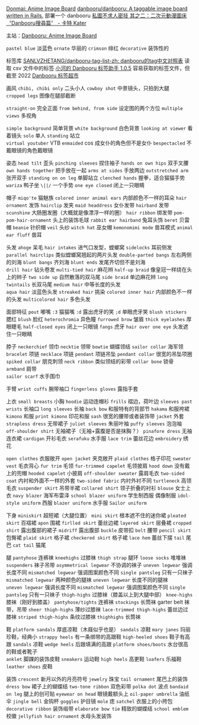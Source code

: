 [Donmai: Anime Image Board](https://donmai.moe/)
[danbooru/danbooru: A taggable image board written in Rails.](https://github.com/danbooru/danbooru) 部署一个 danbooru
[私圖不求人密技 其之二：二次元動漫圖床〝Danbooru搜尋篇〞 - 卡特 Kater](https://kater.me/d/54187)

主站：[Danbooru: Anime Image Board](https://danbooru.donmai.us/)

`pastel blue` 淡蓝色 `ornate` 华丽的 `crimson` 绯红 `decorative` 装饰性的

标签库 [SANLVZHETANG/danbooru-tag-list-zh: danbooru的tag中文对照表](https://github.com/SANLVZHETANG/danbooru-tag-list-zh)
读取 csv 文件中的标签 [小河的 Danbooru 标签助手 1.0.5](https://xhoxye.github.io/BooruTagCart/)
容易获取的标签文件，但截至 2022 [Danbooru 标签超市](https://tags.novelai.dev/)

画风
`chibi, chibi only` 二头小人 
`cowboy shot` 中景镜头，只拍到大腿   
 `cropped legs` 图像在腿部截断

`straight-on` 完全正面 `from behind, from side` 设定图的两个方位 `multiple views` 多视角 

`simple background` 简单背景 `white background` 白色背景 
`looking at viewer` 看着镜头  `solo` 单人 `standing` 站立  
`virtual youtuber` VTB
`enmaided` cos 成女仆的角色但不是女仆  `bespectacled` 不戴眼镜的角色戴眼镜

姿态 
`head tilt` 歪头 
`pinching sleeves` 捏住袖子 
`hands on own hips` 双手叉腰    `own hands together` 把手放在一起  `arms at sides` 手放两边 `outstretched arm` 张开双手
`standing on on leg` 单脚站立  `clenched hands` 握拳，适合猫猫手势 `wariza` 鸭子坐
`\||/` 一个手势 
`one eye closed` 闭上一只眼睛 

帽子
`miqo'te` 猫魅族 `colored inner animal ears` 内部颜色不一样的耳朵
  `hair ornament` 发饰  `hairclip` 发夹  `maid headdress` 女仆发带  `hairband` 发带  `scunshine` 大肠圈发圈（大概就是像漂浮一样的圈） `hair ribbon` 绑发带 `pom-pom-hair-ornament` 头上的装饰毛球   `rabbit ear hairband` 兔耳头饰
`beret` 贝雷帽   `beanie` 针织帽  `veil` 头纱  `witch hat` 巫女帽 
 `kemonomimi mode` 兽耳模式 `animal ear fluff` 兽耳 

头发
  `ahoge` 呆毛  `hair intakes` 进气口发型，螳螂窝  `sidelocks` 耳前侧发  `parallel hairclips` 类似螳螂窝翘起的两片头发  `double-parted bangs` 左右两侧的刘海  `blunt bangs` 齐刘海   `blunt ends` 发尾齐切但不是刘海   
`drill hair` 钻头卷发  `multi-tied hair` 麻花辫   `half-up braid` 像皇冠一样绕在头上的辫子   `two side up` 自然散落的双马尾 `side braid` 单边麻花辫     `long twintails` 长双马尾
 `medium hair` 中等长度的头发   
 `aqua hair` 淡蓝色头发 
`streaked hair` 挑染 `colored inner hair` 内部颜色不一样的头发 `multicolored hair` 多色头发
 
面部特征
 `pout` 嘟嘴 `:3` 猫猫嘴  `:d` 露出虎牙的笑 `;d` 单眼虎牙笑 
`blush stickers` 腮红 `blush` 脸红
`heterochromia` 异色瞳 `furrowed brow` 皱眉 `thick eyelashes` 厚眼睫毛  `half-closed eyes` 闭上一只眼镜
`fangs` 虎牙
`hair over one eye` 头发遮住一只眼睛 

脖子
`neckerchief` 领巾 `necktie` 领带 `bowtie` 蝴蝶领结 `sailor collar` 海军领 
`bracelet` 项链  `necklace` 项链  `pendant` 项链吊坠  `pendant collar` 很宽的吊坠项圈 `spiked collar` 朋克刺领 `neck ribbon` 类似领结的彩带
`collar bone` 锁骨 
`armband` 肩带  
`sailor scarf` 水手围巾 


手臂
 `wrist cuffs` 腕带袖口  `fingerless gloves` 露指手套

上衣
`small breasts` 小胸
`hoodie` 运动连帽衫 `frills` 褶边，荷叶边 `sleeves past wrists` 长袖口 `long sleeves` 长袖
`back bow` 和服特有的背部节 `hakama` 和服袴裙 `kimono` 和服 `print kimono` 印花和服  `sash` 很宽的腰带或者装饰带
`jacket` 外套  `strapless dress` 无带裙子 `juliet sleeves` 朱丽叶袖 `puffy sleeves` 泡泡袖  `off-shoulder shirt` 无袖裙子（无袖+露腹是否是抹胸？） `pinafore dress` 无袖连衣裙  `cardigan` 开衫毛衣 `serafuku` 水手服 `lace trim` 蕾丝花边 `embroidery` 绣花

 `open clothes` 衣服敞开 `open jacket` 夹克敞开
 `plaid clothes` 格子印花
 `sweater vest` 毛衣背心
  `fur trim` 毛领 `fur-trimmed capelet` 毛领披肩 `hood down` 没有戴上的兜帽 `hooded capelet` 小披肩 
`off-shoulder sweater` 露肩毛衣 `two-sided coat` 内衬和外面不一样的外套 `two-sided fabric` 内衬外衬不同 `turtleneck` 高领毛衣 `suspender skirt` 吊带半裙 `collared shirt` 领子折叠的衬衫 `blouse` 女士上衣
`navy blazer` 海军布雷泽 `school blazer uniform` 学生制西服
偶像制服 `idol-style uniform` 西服 `blazer uniform` 水手服 `Sailor uniform`

下身
 `miniskirt` 超短裙（大腿位置）  `mini skirt` 根本遮不住的迷你裙 `pleated skirt` 百褶裙 `apon` 围裙 `firlled skirt` 蕾丝边裙  `layered skirt` 层叠裙  `cropped shirt` 露出腹部的裙子  `midriff` 露出腹部
   `buckle` 皮带扣 `belt` 腰带 `pencil skirt` 包臀裙 `plaid skirt` 格子裙 `checkered skirt` 格子裙 `lace hem` 蕾丝下摆 `tail` 尾巴 `cat tail` 猫尾

腿
`pantyhose` 连裤袜  `kneehighs` 过膝袜  `thigh strap` 腿环  `loose socks` 堆堆袜  `suspenders` 袜子吊带 `asymmetrical legwear` 不协调的袜子 `uneven legwear` 强调长度不同 `mismatched legwear` 强调图案颜色不同 `single pantsleg` 只有一只袜子
   `mismatched legwear` 两种颜色的腿袜 `uneven legwear` 长度不同的腿袜  
 `uneven legwear` 强调长度不同 `mismatched legwear` 强调图案颜色不同 `single pantsleg` 只有一只袜子 `thigh-highs` 过膝袜（膝盖以上到大腿中部）
`knee-highs` 膝袜（刚好到膝盖）
`pantyhose/tights` 连裤袜
`stockings` 长筒袜 garter belt 袜带，吊带
`sheer thigh-highs` 薄纱过膝袜
`lace-trimmed thigh-highs` 蕾丝边过膝袜
`striped thigh-highs` 条纹过膝袜
`thighhighs` 长筒袜
 
鞋
 `platform sandals` 厚底凉鞋（木屐似乎也是） `sandals` 凉鞋  `mary janes` 玛丽珍鞋，经典小 `strappy heels` 有一条绑带的高跟鞋 `high-heeled shoes` 鞋子有高跟 `sandals` 凉鞋 `wedge heels` 后跟填满的高跟  `platform shoes/boots` 水台很高的鞋或者靴子  
`anklet` 脚踝的装饰皮鞋  `sneakers` 运动鞋 `high heels` 高更鞋  `loafers` 乐福鞋 `leather shoes` 皮鞋

装饰
`crescent` 新月以外的月亮符号 `jewelry` 珠宝  `tail ornament` 尾巴上的装饰 `dress bow` 裙子上的蝴蝶结  `two-tone ribbon` 双色彩带 `polka dot` 波点  `bandaid on leg` 腿上的创可贴 `eyewear on head` 眼镜戴额头上   `oil-paper umbrella` 油纸伞 `jingle bell` 金钩杯 
 `goggles` 护目镜   `mole` 痣    `satchel` 衣服上的小挎包 `decorative ribbon`  装饰缎带
`elaborate bow tie` 精致的蝴蝶结
`school emblem` 校徽
`jellyfish hair ornament` 水母头发装饰